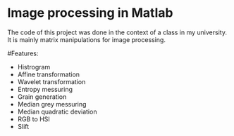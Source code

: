 # Image processing in Matlab
The code of this project was done in the context of a class in my university. It is mainly matrix manipulations for image processing.

#Features:
- Histrogram
- Affine transformation
- Wavelet transformation
- Entropy messuring
- Grain generation
- Median grey messuring
- Median quadratic deviation
- RGB to HSI
- Slift
